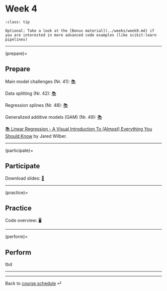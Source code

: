 # Week 4


```{admonition} Optional
:class: tip

Optional: Take a look at the [Bonus material](../weeks/week9.md) if you are interested in more advanced code examples (like scikit-learn pipelines)

```



---

(prepare)=
## Prepare

Main model challenges (Nr. 41): [📚](https://e-learning.hdm-stuttgart.de/moodle/pluginfile.php/430097/mod_resource/content/0/Hands%20on%20Machine%20Learning%2C%20Model%20Challenges.pdf)


Data splitting (Nr. 42): [📚](https://mlu-explain.github.io/train-test-validation/)

Regression splines (Nr. 48): [📚](https://www.statlearning.com/)

Generalized additive models (GAM) (Nr. 49): [📚](https://www.statlearning.com/)


[📚 Linear Regression - A Visual Introduction To (Almost) Everything You Should Know](https://mlu-explain.github.io/linear-regression/) by Jared Wilber.

---

(participate)=
## Participate


Download slides: [📑](https://drive.google.com/file/d/1-rzYhSLOyhDUNMGj-KHE78rcHt4yseUN/view?usp=sharing)



---

(practice)=
## Practice


Code overview: [🖥](../code/code-overview.md)


---

(perform)=
## Perform

tbd



---

---

Back to [course schedule](../docs/course-schedule.md) ⏎
